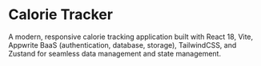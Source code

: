 # Calorie Tracker

A modern, responsive calorie tracking application built with React 18, Vite, Appwrite BaaS (authentication, database, storage), TailwindCSS, and Zustand for seamless data management and state management.
